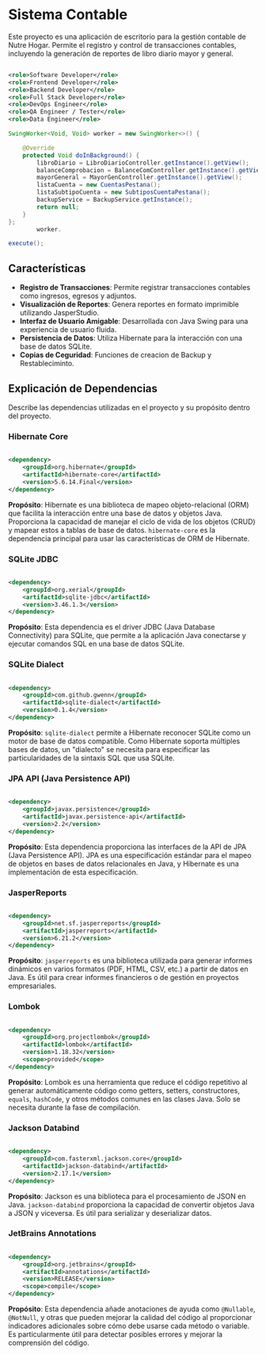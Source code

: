 # Sistema Contable

Este proyecto es una aplicación de escritorio para la gestión contable de Nutre Hogar. Permite el registro y control de
transacciones contables, incluyendo la generación de reportes de libro diario mayor y general.

````xml

<role>Software Developer</role>
<role>Frontend Developer</role>
<role>Backend Developer</role>
<role>Full Stack Developer</role>
<role>DevOps Engineer</role>
<role>QA Engineer / Tester</role>
<role>Data Engineer</role>
````

```java
SwingWorker<Void, Void> worker = new SwingWorker<>() {

    @Override
    protected Void doInBackground() {
        libroDiario = LibroDiarioController.getInstance().getView();
        balanceComprobacion = BalanceComController.getInstance().getView();
        mayorGeneral = MayorGenController.getInstance().getView();
        listaCuenta = new CuentasPestana();
        listaSubtipoCuenta = new SubtiposCuentaPestana();
        backupService = BackupService.getInstance();
        return null;
    }
};
        worker.

execute();
```

## Características

- **Registro de Transacciones**: Permite registrar transacciones contables como ingresos, egresos y adjuntos.
- **Visualización de Reportes**: Genera reportes en formato imprimible utilizando JasperStudio.
- **Interfaz de Usuario Amigable**: Desarrollada con Java Swing para una experiencia de usuario fluida.
- **Persistencia de Datos**: Utiliza Hibernate para la interacción con una base de datos SQLite.
- **Copias de Ceguridad**: Funciones de creacion de Backup y Restableciminto.


## Explicación de Dependencias

Describe las dependencias utilizadas en el proyecto y su propósito dentro del proyecto.

### Hibernate Core

```xml

<dependency>
    <groupId>org.hibernate</groupId>
    <artifactId>hibernate-core</artifactId>
    <version>5.6.14.Final</version>
</dependency>
```

**Propósito**: Hibernate es una biblioteca de mapeo objeto-relacional (ORM) que facilita la interacción entre una base
de datos y objetos Java. Proporciona la capacidad de manejar el ciclo de vida de los objetos (CRUD) y mapear estos a
tablas de base de datos. `hibernate-core` es la dependencia principal para usar las características de ORM de Hibernate.

### SQLite JDBC

```xml

<dependency>
    <groupId>org.xerial</groupId>
    <artifactId>sqlite-jdbc</artifactId>
    <version>3.46.1.3</version>
</dependency>
```

**Propósito**: Esta dependencia es el driver JDBC (Java Database Connectivity) para SQLite, que permite a la aplicación
Java conectarse y ejecutar comandos SQL en una base de datos SQLite.

### SQLite Dialect

```xml

<dependency>
    <groupId>com.github.gwenn</groupId>
    <artifactId>sqlite-dialect</artifactId>
    <version>0.1.4</version>
</dependency>
```

**Propósito**: `sqlite-dialect` permite a Hibernate reconocer SQLite como un motor de base de datos compatible. Como
Hibernate soporta múltiples bases de datos, un "dialecto" se necesita para especificar las particularidades de la
sintaxis SQL que usa SQLite.

### JPA API (Java Persistence API)

```xml

<dependency>
    <groupId>javax.persistence</groupId>
    <artifactId>javax.persistence-api</artifactId>
    <version>2.2</version>
</dependency>
```

**Propósito**: Esta dependencia proporciona las interfaces de la API de JPA (Java Persistence API). JPA es una
especificación estándar para el mapeo de objetos en bases de datos relacionales en Java, y Hibernate es una
implementación de esta especificación.

### JasperReports

```xml

<dependency>
    <groupId>net.sf.jasperreports</groupId>
    <artifactId>jasperreports</artifactId>
    <version>6.21.2</version>
</dependency>
```

**Propósito**: `jasperreports` es una biblioteca utilizada para generar informes dinámicos en varios formatos (PDF,
HTML, CSV, etc.) a partir de datos en Java. Es útil para crear informes financieros o de gestión en proyectos
empresariales.

### Lombok

```xml

<dependency>
    <groupId>org.projectlombok</groupId>
    <artifactId>lombok</artifactId>
    <version>1.18.32</version>
    <scope>provided</scope>
</dependency>
```

**Propósito**: Lombok es una herramienta que reduce el código repetitivo al generar automáticamente código como getters,
setters, constructores, `equals`, `hashCode`, y otros métodos comunes en las clases Java. Solo se necesita durante la
fase de compilación.

### Jackson Databind

```xml

<dependency>
    <groupId>com.fasterxml.jackson.core</groupId>
    <artifactId>jackson-databind</artifactId>
    <version>2.17.1</version>
</dependency>
```

**Propósito**: Jackson es una biblioteca para el procesamiento de JSON en Java. `jackson-databind` proporciona la
capacidad de convertir objetos Java a JSON y viceversa. Es útil para serializar y deserializar datos.

### JetBrains Annotations

```xml

<dependency>
    <groupId>org.jetbrains</groupId>
    <artifactId>annotations</artifactId>
    <version>RELEASE</version>
    <scope>compile</scope>
</dependency>
```

**Propósito**: Esta dependencia añade anotaciones de ayuda como `@Nullable`, `@NotNull`, y otras que pueden mejorar la
calidad del código al proporcionar indicadores adicionales sobre cómo debe usarse cada método o variable. Es
particularmente útil para detectar posibles errores y mejorar la comprensión del código.